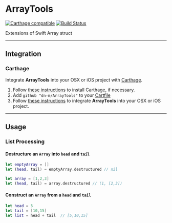 # ArrayTools

[![Carthage compatible](https://img.shields.io/badge/Carthage-compatible-4BC51D.svg?style=flat)](https://github.com/Carthage/Carthage) [![Build Status](https://travis-ci.org/dn-m/ArrayTools.svg?branch=master)](https://travis-ci.org/dn-m/ArrayTools)

Extensions of Swift Array struct

***

<a name="integration"></a>
## Integration

### Carthage
Integrate **ArrayTools** into your OSX or iOS project with [Carthage](https://github.com/Carthage/Carthage).

1. Follow [these instructions](https://github.com/Carthage/Carthage#installing-carthage) to install Carthage, if necessary.
2. Add `github "dn-m/ArrayTools"` to your [Cartfile](https://github.com/Carthage/Carthage/blob/master/Documentation/Artifacts.md#cartfile) 
3. Follow [these instructions](https://github.com/Carthage/Carthage#adding-frameworks-to-an-application) to integrate **ArrayTools** into your OSX or iOS project.

***

## Usage

### List Processing

#### Destructure an `Array` into `head` and `tail`
```Swift
let emptyArray = []
let (head, tail) = emptyArray.destructured // nil
```

```Swift
let array = [1,2,3]
let (head, tail) = array.destructured // (1, [2,3])
```

#### Construct an `Array` from a `head` and `tail`
```Swift
let head = 5
let tail = [10,15]
let list = head + tail  // [5,10,15]
```
